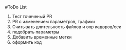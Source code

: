 #ToDo List

1. Тест точеченый PR
2. PR с изменением параметров, графики
3. Считывать длительность файлов и опр кадоров/сек
4. подобрать параметры
5. Добавить временные метки
6. оформить код